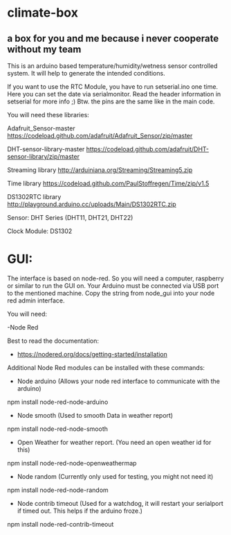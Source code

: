 # climate-box
a box for you and me because i never cooperate without my team
--
This is an arduino based temperature/humidity/wetness sensor controlled system. It will help to generate the intended conditions.

If you want to use the RTC Module, you have to run setserial.ino one time. Here you can set the date via serialmonitor. Read the header information in setserial for more info ;) Btw. the pins are the same like in the main code. 

You will need these libraries:

Adafruit_Sensor-master https://codeload.github.com/adafruit/Adafruit_Sensor/zip/master

DHT-sensor-library-master https://codeload.github.com/adafruit/DHT-sensor-library/zip/master

Streaming library http://arduiniana.org/Streaming/Streaming5.zip

Time library https://codeload.github.com/PaulStoffregen/Time/zip/v1.5

DS1302RTC library http://playground.arduino.cc/uploads/Main/DS1302RTC.zip

Sensor:
DHT Series (DHT11, DHT21, DHT22)

Clock Module:
DS1302


# GUI:
The interface is based on node-red. So you will need a computer, raspberry or similar to run the GUI on.
Your Arduino must be connected via USB port to the mentioned machine. Copy the string from node_gui into your node red admin interface.

You will need:

-Node Red 

Best to read the documentation:

- https://nodered.org/docs/getting-started/installation


Additional Node Red modules can be installed with these commands:

- Node arduino (Allows your node red interface to communicate with the arduino)

npm install node-red-node-arduino


- Node smooth (Used to smooth Data in weather report)

npm install node-red-node-smooth


- Open Weather for weather report. (You need an open weather id for this)

npm install node-red-node-openweathermap 


- Node random (Currently only used for testing, you might not need it)

npm install node-red-node-random

- Node contrib timeout (Used for a watchdog, it will restart your serialport if timed out. This helps if the arduino froze.)

npm install node-red-contrib-timeout


